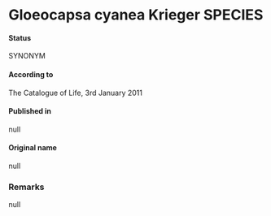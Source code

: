# Gloeocapsa cyanea Krieger SPECIES

#### Status
SYNONYM

#### According to
The Catalogue of Life, 3rd January 2011

#### Published in
null

#### Original name
null

### Remarks
null